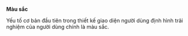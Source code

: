 **Màu sắc**

Yếu tố cơ bản đầu tiên trong thiết kế giao diện người dùng định hình trải nghiệm của người dùng chính là màu sắc.